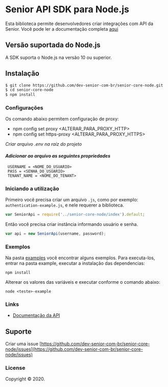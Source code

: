 # Senior API SDK para Node.js

Esta biblioteca permite desenvolvedores criar integrações com API da Senior. Você pode ler a documentação completa [aqui](https://dev.senior.com.br/api/platform/)
 
## Versão suportada do Node.js

A SDK suporta o Node.js na versão 10 ou superior.
 
## Instalação

```sh
$ git clone https://github.com/dev-senior-com-br/senior-core-node.git
$ cd senior-core-node
$ npm install
```

### Configurações
Os comando abaixo permitem configuração de proxy:
 - npm config set proxy <ALTERAR_PARA_PROXY_HTTP>
 - npm config set https-proxy <ALTERAR_PARA_PROXY_HTTPS>

_Criar arquivo *.env* na raíz do projeto_

#### _Adicionar ao arquivo as seguintes propriedades_ 
```text
 USERNAME = <NOME_DO_USUARIO>
 PASS = <SENHA_DO_USUARIO>
 TENANT_NAME = <NOME_DO_TENANT>
```

### Iniciando a utilização

Primeiro você precisa criar um arquivo `.js`, como por exemplo: `authentication-example.js`, e nele requerer a biblioteca.

```javascript
var SeniorApi = require('../senior-core-node/index').default;
```

Então você precisa criar instância informando usuário e senha.

```javascript
var api = new SeniorApi(username, password);
```

### Exemplos
Na pasta [examples](https://github.com/dev-senior-com-br/senior-core-node/tree/develop/examples) você encontrar alguns exemplos.
Para executa-los, entrar na pasta example, executar a instalação das dependencias:
```
npm install
```

Alterear os valores das variáveis e executar conforme o comando abaixo:
```
node <teste>-example
``` 

### Links
* [Documentação da API](https://dev.senior.com.br/api/platform/)

## Suporte

Criar uma issue [https://github.com/dev-senior-com-br/senior-core-node/issues](https://github.com/dev-senior-com-br/senior-core-node/issues)

### License

Copyright © 2020.
